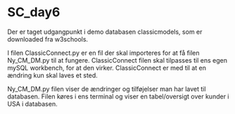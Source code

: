 # SC_day6

Der er taget udgangpunkt i demo databasen classicmodels, som er downloaded fra w3schools.

I filen ClassicConnect.py er en fil der skal importeres for at få filen Ny_CM_DM.py til at fungere. ClassicConnect filen skal tilpasses til ens egen mySQL workbench, for at den virker.
ClassicConnect er med til at en ændring kun skal laves et sted.

Ny_CM_DM.py filen viser de ændringer og tilføjelser man har lavet til databasen. Filen køres i ens terminal og viser en tabel/oversigt over kunder i USA i databasen. 
